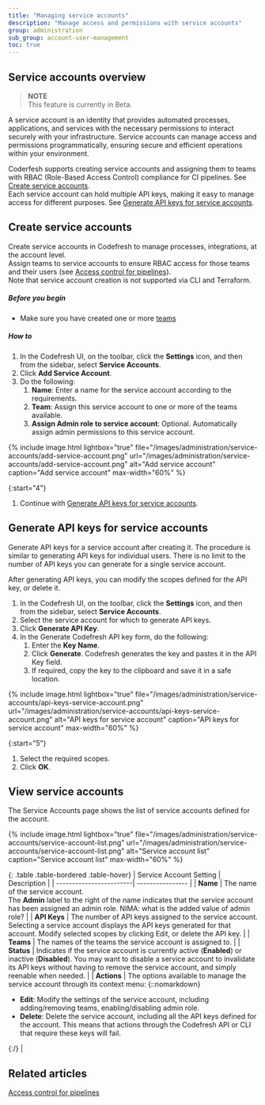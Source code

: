 ```yaml
---
title: "Managing service accounts"
description: "Manage access and permissions with service accounts"
group: administration
sub_group: account-user-management
toc: true
---
```


## Service accounts overview

>**NOTE**  
This feature is currently in Beta.

A service account is an identity that provides automated processes, applications, and services with the necessary permissions to interact securely with your infrastructure. Service accounts can manage access and permissions programmatically, ensuring secure and efficient operations within your environment.

Coderfesh supports creating service accounts and assigning them to teams with RBAC (Role-Based Access Control) compliance for CI pipelines. See [Create service accounts](#create-service-accounts).  
Each service account can hold multiple API keys, making it easy to manage access for different purposes. See [Generate API keys for service accounts](#generate-api-keys-for-service-accounts).


## Create service accounts
Create service accounts in Codefresh to manage processes, integrations, at the account level.  
Assign teams to service accounts to ensure RBAC access for those teams and their users (see [Access control for pipelines]({{site.baseurl}}/docs/administration/account-user-management/access-control)).  
Note that service account creation is not supported via CLI and Terraform.


##### Before you begin
* Make sure you have created one or more [teams]({{site.baseurl}}/docs/administration/account-user-management/add-users/#create-a-team-in-codefresh)

##### How to

1. In the Codefresh UI, on the toolbar, click the **Settings** icon, and then from the sidebar, select **Service Accounts**.
1. Click **Add Service Account**.
1. Do the following:
    1. **Name**: Enter a name for the service account according to the requirements.
    1. **Team**: Assign this service account to one or more of the teams available.
    1. **Assign Admin role to service account**: Optional. Automatically assign admin permissions to this service account.  

{% include image.html 
lightbox="true" 
file="/images/administration/service-accounts/add-service-account.png" 
url="/images/administration/service-accounts/add-service-account.png"
alt="Add service account"
caption="Add service account"
max-width="60%"
%}

{:start="4"}
1. Continue with [Generate API keys for service accounts](#generate-api-keys-for-service-accounts).



## Generate API keys for service accounts
Generate API keys for a service account after creating it. The procedure is similar to generating API keys for individual users.
There is no limit to the number of API keys you can generate for a single service account.

After generating API keys, you can modify the scopes defined for the API key, or delete it.


1. In the Codefresh UI, on the toolbar, click the **Settings** icon, and then from the sidebar, select **Service Accounts**.
1. Select the service account for which to generate API keys.
1. Click **Generate API Key**.
1. In the Generate Codefresh API key form, do the following:
    1. Enter the **Key Name**.
    1. Click **Generate**.
      Codefresh generates the key and pastes it in the API Key field.
    1. If required, copy the key to the clipboard and save it in a safe location.

{% include image.html 
lightbox="true" 
file="/images/administration/service-accounts/api-keys-service-account.png" 
url="/images/administration/service-accounts/api-keys-service-account.png"
alt="API keys for service account"
caption="API keys for service account"
max-width="60%"
%}

{:start="5"}
1. Select the required scopes. 
1. Click **OK**.


## View service accounts
The Service Accounts page shows the list of service accounts defined for the account. 


{% include image.html 
lightbox="true" 
file="/images/administration/service-accounts/service-account-list.png" 
url="/images/administration/service-accounts/service-account-list.png"
alt="Service account list"
caption="Service account list"
max-width="60%"
%}


{: .table .table-bordered .table-hover}
| Service Account Setting  | Description   |
| ------------------------| ---------------- |
| **Name**                | The name of the service account. <br>The **Admin** label to the right of the name indicates that the service account has been assigned an admin role. NIMA: what is the added value of admin role? |
| **API Keys**            | The number of API keys assigned to the service account. <br>Selecting a service account displays the API keys generated for that account. Modify selected scopes by clicking Edit, or delete the API key. |
| **Teams**               | The names of the teams the service account is assigned to.  |
| **Status**               | Indicates if the service account is currently active (**Enabled**) or inactive (**Disabled**). You may want to disable a service account to invalidate its API keys without having to remove the service account, and simply reenable when needed. |
| **Actions**               | The options available to manage the service account through its context menu: {::nomarkdown}<ul><li><b>Edit</b>: Modify the settings of the service account, including adding/removing teams, enabling/disabling admin role.</li><li><b>Delete</b>: Delete the service account, including all the API keys defined for the account. This means that actions through the Codefresh API or CLI that require these keys will fail.</li></ul>{:/} |


## Related articles
[Access control for pipelines]({{site.baseurl}}/docs/administration/account-user-management/access-control/)


